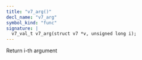 ```yaml
---
title: "v7_arg()"
decl_name: "v7_arg"
symbol_kind: "func"
signature: |
  v7_val_t v7_arg(struct v7 *v, unsigned long i);
---
```


Return i-th argument 

